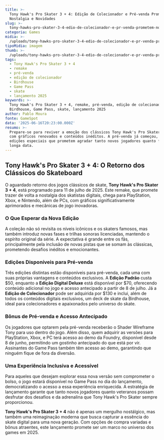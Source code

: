 ```yaml
---
title: >-
  Tony Hawk's Pro Skater 3 + 4: Edição de Colecionador e Pré-venda Prometem
  Nostalgia e Novidades
slug: >-
  tony-hawks-pro-skater-3-4-edio-de-colecionador-e-pr-venda-prometem-nostalgia-e-novidades
categoria: Games
midia: >-
  /uploads/tony-hawks-pro-skater-3-4-edio-de-colecionador-e-pr-venda-prometem-nostalgia-e-novidades-thumb.jpg
tipoMidia: imagem
thumb: >-
  /uploads/tony-hawks-pro-skater-3-4-edio-de-colecionador-e-pr-venda-prometem-nostalgia-e-novidades-thumb.jpg
tags:
  - Tony Hawk's Pro Skater 3 + 4
  - remake
  - pré-venda
  - edição de colecionador
  - Birdhouse
  - Game Pass
  - skate
  - lançamento 2025
keywords: >-
  Tony Hawk's Pro Skater 3 + 4, remake, pré-venda, edição de colecionador,
  Birdhouse, Game Pass, skate, lançamento 2025
author: Pablo Moura
fonte: GameSpot
data: '2025-06-16T20:23:00.000Z'
resumo: >-
  Prepare-se para reviver a emoção dos clássicos Tony Hawk's Pro Skater 3 + 4
  com gráficos renovados e conteúdos inéditos. A pré-venda já começou, com
  edições especiais que prometem agradar tanto novos jogadores quanto fãs de
  longa data.
---
```


## Tony Hawk's Pro Skater 3 + 4: O Retorno dos Clássicos do Skateboard

O aguardado retorno dos jogos clássicos de skate, **Tony Hawk's Pro Skater 3 + 4**, está programado para 11 de julho de 2025. Este remake, que promete trazer de volta a nostalgia dos skatistas digitais, chega para PlayStation, Xbox, e Nintendo, além de PCs, com gráficos significativamente aprimorados e mecânicas de jogo inovadoras.

### O Que Esperar da Nova Edição

A coleção não só revisita os níveis icônicos e os skaters famosos, mas também introduz novas fases e trilhas sonoras licenciadas, mantendo o espírito original da série. A expectativa é grande entre os fãs, principalmente pela inclusão de novas pistas que se somam às clássicas, prometendo desafios inéditos e emocionantes.

### Edições Disponíveis para Pré-venda

Três edições distintas estão disponíveis para pré-venda, cada uma com suas próprias vantagens e conteúdos exclusivos. A **Edição Padrão** custa $50, enquanto a **Edição Digital Deluxe** está disponível por $70, oferecendo conteúdo adicional no jogo e acesso antecipado a partir de 8 de julho. Já a **Edição de Colecionador** pode ser adquirida por $130 e inclui, além de todos os conteúdos digitais exclusivos, um deck de skate da Birdhouse, ideal para colecionadores e apaixonados pelo universo do skate.

### Bônus de Pré-venda e Acesso Antecipado

Os jogadores que optarem pela pré-venda receberão o Shader Wireframe Tony para uso dentro do jogo. Além disso, quem adquirir as versões para PlayStation, Xbox, e PC terá acesso ao demo da Foundry, disponível desde 8 de junho, permitindo um gostinho antecipado do que está por vir. Assinantes do Game Pass também têm acesso ao demo, garantindo que ninguém fique de fora da diversão.

### Uma Experiência Inclusiva e Acessível

Para aqueles que desejam explorar essa nova versão sem comprometer o bolso, o jogo estará disponível no Game Pass no dia do lançamento, democratizando o acesso a essa experiência enriquecida. A estratégia de lançamento garante que tanto novos jogadores quanto veteranos possam desfrutar dos desafios e da adrenalina que Tony Hawk's Pro Skater sempre proporcionou.

**Tony Hawk's Pro Skater 3 + 4** não é apenas um mergulho nostálgico, mas também uma reimaginação moderna que busca capturar a essência do skate digital para uma nova geração. Com opções de compra variadas e bônus atraentes, este lançamento promete ser um marco no universo dos games em 2025.
